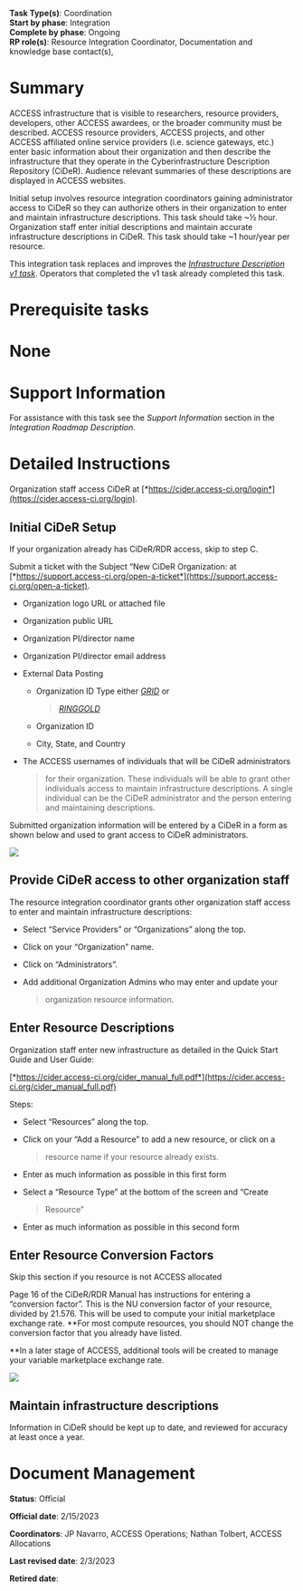 **Task Type(s)**: Coordination  
**Start by phase**: Integration  
**Complete by phase**: Ongoing  
**RP role(s)**: Resource Integration Coordinator, Documentation and
knowledge base contact(s),

# Summary

ACCESS infrastructure that is visible to researchers, resource
providers, developers, other ACCESS awardees, or the broader community
must be described. ACCESS resource providers, ACCESS projects, and other
ACCESS affiliated online service providers (i.e. science gateways, etc.)
enter basic information about their organization and then describe the
infrastructure that they operate in the Cyberinfrastructure Description
Repository (CiDeR). Audience relevant summaries of these descriptions
are displayed in ACCESS websites.

Initial setup involves resource integration coordinators gaining
administrator access to CiDeR so they can authorize others in their
organization to enter and maintain infrastructure descriptions. This
task should take ~½ hour. Organization staff enter initial descriptions
and maintain accurate infrastructure descriptions in CiDeR. This task
should take ~1 hour/year per resource.

This integration task replaces and improves the [*Infrastructure
Description v1
task*](https://docs.google.com/document/d/1RJCEFLL1vjSOo-plBRK67qwTePXahbvsuZVoGOlYTFg).
Operators that completed the v1 task already completed this task.

# Prerequisite tasks

# None

# Support Information

For assistance with this task see the *Support Information* section in
the *Integration Roadmap Description*.

# Detailed Instructions

Organization staff access CiDeR at
[*https://cider.access-ci.org/login*](https://cider.access-ci.org/login).

## Initial CiDeR Setup

If your organization already has CiDeR/RDR access, skip to step C.

Submit a ticket with the Subject “New CiDeR Organization: at
[*https://support.access-ci.org/open-a-ticket*](https://support.access-ci.org/open-a-ticket).

- Organization logo URL or attached file

- Organization public URL

- Organization PI/director name

- Organization PI/director email address

- External Data Posting

  - Organization ID Type either [*GRID*](https://www.grid.ac/) or
    > [*RINGGOLD*](https://www.ringgold.com/ringgold-identifier/)

  - Organization ID

  - City, State, and Country

- The ACCESS usernames of individuals that will be CiDeR administrators
  > for their organization. These individuals will be able to grant
  > other individuals access to maintain infrastructure descriptions. A
  > single individual can be the CiDeR administrator and the person
  > entering and maintaining descriptions.

Submitted organization information will be entered by a CiDeR in a form
as shown below and used to grant access to CiDeR administrators.

![](./media/image1.png)

## Provide CiDeR access to other organization staff

The resource integration coordinator grants other organization staff
access to enter and maintain infrastructure descriptions:

- Select “Service Providers” or “Organizations” along the top.

- Click on your “Organization” name.

- Click on “Administrators”.

- Add additional Organization Admins who may enter and update your
  > organization resource information.

## Enter Resource Descriptions

Organization staff enter new infrastructure as detailed in the Quick
Start Guide and User Guide:

[*https://cider.access-ci.org/cider_manual_full.pdf*](https://cider.access-ci.org/cider_manual_full.pdf)

Steps:

- Select “Resources” along the top.

- Click on your “Add a Resource” to add a new resource, or click on a
  > resource name if your resource already exists.

- Enter as much information as possible in this first form

- Select a “Resource Type” at the bottom of the screen and “Create
  > Resource”

- Enter as much information as possible in this second form

## Enter Resource Conversion Factors

Skip this section if you resource is not ACCESS allocated

Page 16 of the CiDeR/RDR Manual has instructions for entering a
“conversion factor”. This is the NU conversion factor of your resource,
divided by 21.576. This will be used to compute your initial marketplace
exchange rate. **For most compute resources, you should NOT change the
conversion factor that you already have listed.  
  
**In a later stage of ACCESS, additional tools will be created to manage
your variable marketplace exchange rate.

![](./media/image2.png)

## Maintain infrastructure descriptions

Information in CiDeR should be kept up to date, and reviewed for
accuracy at least once a year.

# Document Management

**Status**: Official

**Official date**: 2/15/2023

**Coordinators**: JP Navarro, ACCESS Operations; Nathan Tolbert, ACCESS
Allocations

**Last revised date**: 2/3/2023

**Retired date**:
